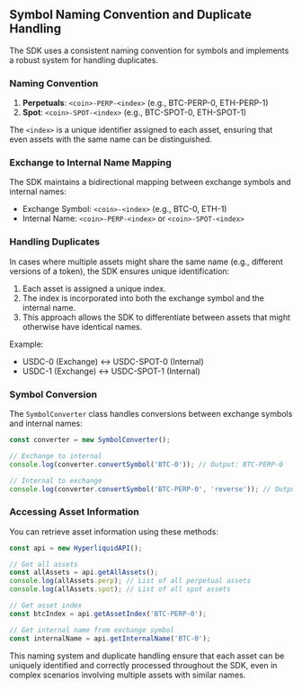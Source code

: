## Symbol Naming Convention and Duplicate Handling

The SDK uses a consistent naming convention for symbols and implements a robust system for handling duplicates.

### Naming Convention

1. **Perpetuals**: `<coin>-PERP-<index>` (e.g., BTC-PERP-0, ETH-PERP-1)
2. **Spot**: `<coin>-SPOT-<index>` (e.g., BTC-SPOT-0, ETH-SPOT-1)

The `<index>` is a unique identifier assigned to each asset, ensuring that even assets with the same name can be distinguished.

### Exchange to Internal Name Mapping

The SDK maintains a bidirectional mapping between exchange symbols and internal names:

- Exchange Symbol: `<coin>-<index>` (e.g., BTC-0, ETH-1)
- Internal Name: `<coin>-PERP-<index>` or `<coin>-SPOT-<index>`

### Handling Duplicates

In cases where multiple assets might share the same name (e.g., different versions of a token), the SDK ensures unique identification:

1. Each asset is assigned a unique index.
2. The index is incorporated into both the exchange symbol and the internal name.
3. This approach allows the SDK to differentiate between assets that might otherwise have identical names.

Example:
- USDC-0 (Exchange) ↔ USDC-SPOT-0 (Internal)
- USDC-1 (Exchange) ↔ USDC-SPOT-1 (Internal)

### Symbol Conversion

The `SymbolConverter` class handles conversions between exchange symbols and internal names:

```typescript
const converter = new SymbolConverter();

// Exchange to internal
console.log(converter.convertSymbol('BTC-0')); // Output: BTC-PERP-0

// Internal to exchange
console.log(converter.convertSymbol('BTC-PERP-0', 'reverse')); // Output: BTC-0
```

### Accessing Asset Information

You can retrieve asset information using these methods:

```typescript
const api = new HyperliquidAPI();

// Get all assets
const allAssets = api.getAllAssets();
console.log(allAssets.perp); // List of all perpetual assets
console.log(allAssets.spot); // List of all spot assets

// Get asset index
const btcIndex = api.getAssetIndex('BTC-PERP-0');

// Get internal name from exchange symbol
const internalName = api.getInternalName('BTC-0');
```

This naming system and duplicate handling ensure that each asset can be uniquely identified and correctly processed throughout the SDK, even in complex scenarios involving multiple assets with similar names.